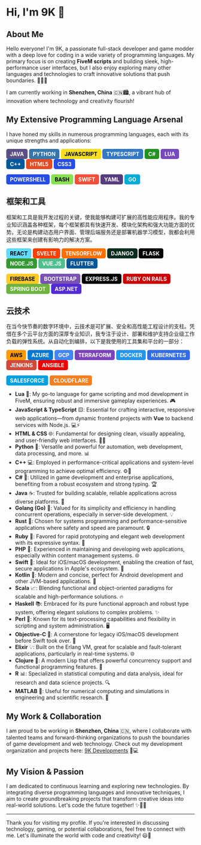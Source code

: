 # Hi, I'm 9K 👋

## About Me
Hello everyone! I'm 9K, a passionate full-stack developer and game modder with a deep love for coding in a wide variety of programming languages. My primary focus is on creating **FiveM scripts** and building sleek, high-performance user interfaces, but I also enjoy exploring many other languages and technologies to craft innovative solutions that push boundaries. 🚀💡✨

I am currently working in **Shenzhen, China** 🇨🇳🏙️, a vibrant hub of innovation where technology and creativity flourish!

## My Extensive Programming Language Arsenal
I have honed my skills in numerous programming languages, each with its unique strengths and applications:

<span style="display: inline-block; background-color: #5d4f85; color: white; padding: 5px 10px; border-radius: 5px; font-weight: bold;">JAVA</span> <span style="display: inline-block; background-color: #3776ab; color: white; padding: 5px 10px; border-radius: 5px; font-weight: bold;">PYTHON</span> <span style="display: inline-block; background-color: #f7df1e; color: black; padding: 5px 10px; border-radius: 5px; font-weight: bold;">JAVASCRIPT</span> <span style="display: inline-block; background-color: #3178c6; color: white; padding: 5px 10px; border-radius: 5px; font-weight: bold;">TYPESCRIPT</span> <span style="display: inline-block; background-color: #239120; color: white; padding: 5px 10px; border-radius: 5px; font-weight: bold;">C#</span> <span style="display: inline-block; background-color: #764abc; color: white; padding: 5px 10px; border-radius: 5px; font-weight: bold;">LUA</span> <span style="display: inline-block; background-color: #00599c; color: white; padding: 5px 10px; border-radius: 5px; font-weight: bold;">C++</span> <span style="display: inline-block; background-color: #e34c26; color: white; padding: 5px 10px; border-radius: 5px; font-weight: bold;">HTML5</span> <span style="display: inline-block; background-color: #264de4; color: white; padding: 5px 10px; border-radius: 5px; font-weight: bold;">CSS3</span>

<span style="display: inline-block; background-color: #264de4; color: white; padding: 5px 10px; border-radius: 5px; font-weight: bold;">POWERSHELL</span> <span style="display: inline-block; background-color: #89e051; color: black; padding: 5px 10px; border-radius: 5px; font-weight: bold;">BASH</span> <span style="display: inline-block; background-color: #F05138; color: white; padding: 5px 10px; border-radius: 5px; font-weight: bold;">SWIFT</span> <span style="display: inline-block; background-color: #563d7c; color: white; padding: 5px 10px; border-radius: 5px; font-weight: bold;">YAML</span> <span style="display: inline-block; background-color: #00ADD8; color: white; padding: 5px 10px; border-radius: 5px; font-weight: bold;">GO</span>

## 框架和工具
框架和工具是我开发过程的关键，使我能够构建可扩展的高性能应用程序。我的专业知识涵盖各种框架，每个框架都具有快速开发、模块化架构和强大功能方面的优势。无论是构建动态用户界面、管理后端服务还是部署机器学习模型，我都会利用这些框架来创建有影响力的解决方案。

<span style="display: inline-block; background-color: #61dafb; color: black; padding: 5px 10px; border-radius: 5px; font-weight: bold;">REACT</span> <span style="display: inline-block; background-color: #ff3e00; color: white; padding: 5px 10px; border-radius: 5px; font-weight: bold;">SVELTE</span> <span style="display: inline-block; background-color: #ff6f00; color: white; padding: 5px 10px; border-radius: 5px; font-weight: bold;">TENSORFLOW</span> <span style="display: inline-block; background-color: #092e20; color: white; padding: 5px 10px; border-radius: 5px; font-weight: bold;">DJANGO</span> <span style="display: inline-block; background-color: #000000; color: white; padding: 5px 10px; border-radius: 5px; font-weight: bold;">FLASK</span> <span style="display: inline-block; background-color: #339933; color: white; padding: 5px 10px; border-radius: 5px; font-weight: bold;">NODE.JS</span> <span style="display: inline-block; background-color: #4FC08D; color: white; padding: 5px 10px; border-radius: 5px; font-weight: bold;">VUE.JS</span> <span style="display: inline-block; background-color: #02569B; color: white; padding: 5px 10px; border-radius: 5px; font-weight: bold;">FLUTTER</span>

<span style="display: inline-block; background-color: #FFCA28; color: black; padding: 5px 10px; border-radius: 5px; font-weight: bold;">FIREBASE</span> <span style="display: inline-block; background-color: #7952B3; color: white; padding: 5px 10px; border-radius: 5px; font-weight: bold;">BOOTSTRAP</span> <span style="display: inline-block; background-color: #000000; color: white; padding: 5px 10px; border-radius: 5px; font-weight: bold;">EXPRESS.JS</span> <span style="display: inline-block; background-color: #CC0000; color: white; padding: 5px 10px; border-radius: 5px; font-weight: bold;">RUBY ON RAILS</span> <span style="display: inline-block; background-color: #6DB33F; color: white; padding: 5px 10px; border-radius: 5px; font-weight: bold;">SPRING BOOT</span> <span style="display: inline-block; background-color: #512BD4; color: white; padding: 5px 10px; border-radius: 5px; font-weight: bold;">ASP.NET</span>

## 云技术
在当今快节奏的数字环境中，云技术是可扩展、安全和高性能工程设计的支柱。凭借在多个云平台方面的深厚专业知识，我专注于设计、部署和维护支持企业级工作负载的弹性系统。从自动化到编排，以下是我使用的工具集和平台的一部分：

<span style="display: inline-block; background-color: #FF9900; color: black; padding: 5px 10px; border-radius: 5px; font-weight: bold;">AWS</span> <span style="display: inline-block; background-color: #0078D4; color: white; padding: 5px 10px; border-radius: 5px; font-weight: bold;">AZURE</span> <span style="display: inline-block; background-color: #4285F4; color: white; padding: 5px 10px; border-radius: 5px; font-weight: bold;">GCP</span> <span style="display: inline-block; background-color: #7B42BC; color: white; padding: 5px 10px; border-radius: 5px; font-weight: bold;">TERRAFORM</span> <span style="display: inline-block; background-color: #2496ED; color: white; padding: 5px 10px; border-radius: 5px; font-weight: bold;">DOCKER</span> <span style="display: inline-block; background-color: #326CE5; color: white; padding: 5px 10px; border-radius: 5px; font-weight: bold;">KUBERNETES</span> <span style="display: inline-block; background-color: #D24939; color: white; padding: 5px 10px; border-radius: 5px; font-weight: bold;">JENKINS</span> <span style="display: inline-block; background-color: #EE0000; color: white; padding: 5px 10px; border-radius: 5px; font-weight: bold;">ANSIBLE</span>

<span style="display: inline-block; background-color: #00A1E0; color: white; padding: 5px 10px; border-radius: 5px; font-weight: bold;">SALESFORCE</span> <span style="display: inline-block; background-color: #F38020; color: white; padding: 5px 10px; border-radius: 5px; font-weight: bold;">CLOUDFLARE</span>

- **Lua** 🌙: My go-to language for game scripting and mod development in FiveM, ensuring robust and immersive gameplay experiences. 🎮
- **JavaScript & TypeScript** 🟨: Essential for crafting interactive, responsive web applications—from dynamic frontend projects with **Vue** to backend services with Node.js. 💻⚡
- **HTML & CSS** 🌐: Fundamental for designing clean, visually appealing, and user-friendly web interfaces. 🎨🌟
- **Python** 🐍: Versatile and powerful for automation, web development, data processing, and more. 📊
- **C++** 💻: Employed in performance-critical applications and system-level programming to achieve optimal efficiency. ⚙️🚀
- **C#** 🎯: Utilized in game development and enterprise applications, benefiting from a robust ecosystem and strong typing. 🏆
- **Java** ☕: Trusted for building scalable, reliable applications across diverse platforms. 🔧
- **Golang (Go)** 🐹: Valued for its simplicity and efficiency in handling concurrent operations, especially in server-side development. 💡
- **Rust** 🦀: Chosen for systems programming and performance-sensitive applications where safety and speed are paramount. 🔒
- **Ruby** 💎: Favored for rapid prototyping and elegant web development with its expressive syntax. 🚀
- **PHP** 🐘: Experienced in maintaining and developing web applications, especially within content management systems. 🌐
- **Swift** 🍎: Ideal for iOS/macOS development, enabling the creation of fast, secure applications in Apple's ecosystem. 📱
- **Kotlin** 🤖: Modern and concise, perfect for Android development and other JVM-based applications. 📲
- **Scala** 📈: Blending functional and object-oriented paradigms for scalable and high-performance solutions. 🔥
- **Haskell** 📚: Embraced for its pure functional approach and robust type system, offering elegant solutions to complex problems. ✨
- **Perl** 🐪: Known for its text-processing capabilities and flexibility in scripting and system administration. 🖥️
- **Objective-C** 📱: A cornerstone for legacy iOS/macOS development before Swift took over. 💼
- **Elixir** 💡: Built on the Erlang VM, great for scalable and fault-tolerant applications, particularly in real-time systems. 🌐
- **Clojure** 🔄: A modern Lisp that offers powerful concurrency support and functional programming features. 🧠
- **R** 📊: Specialized in statistical computing and data analysis, ideal for research and data science projects. 🔍
- **MATLAB** 🔬: Useful for numerical computing and simulations in engineering and scientific research. 📐

## My Work & Collaboration
I am proud to be working in **Shenzhen, China** 🇨🇳, where I collaborate with talented teams and forward-thinking organizations to push the boundaries of game development and web technology. Check out my development organization and projects here: [9K Developments](https://github.com/9K-Developments) 🚀💻

## My Vision & Passion
I am dedicated to continuous learning and exploring new technologies. By integrating diverse programming languages and innovative techniques, I aim to create groundbreaking projects that transform creative ideas into real-world solutions. Let's code the future together! ✨🚀💡

---

Thank you for visiting my profile. If you're interested in discussing technology, gaming, or potential collaborations, feel free to connect with me. Let's illuminate the world with code and creativity! 😃💫

